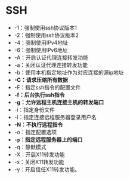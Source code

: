 
# SSH


- -1：强制使用ssh协议版本1
- -2：强制使用ssh协议版本2
- -4：强制使用IPv4地址
- -6：强制使用IPv6地址
- -A：开启认证代理连接转发功能
- -a：关闭认证代理连接转发功能
- -b：使用本机指定地址作为对应连接的源ip地址
- **-C：请求压缩所有数据**
- -F：指定ssh指令的配置文件
- **-f：后台执行ssh指令**
- **-g：允许远程主机连接主机的转发端口**
- -i：指定身份文件
- -l：指定连接远程服务器登录用户名
- **-N：不执行远程指令**
- -o：指定配置选项
- **`-p`：指定远程服务器上的端口**
- -q：静默模式
- -X：开启X11转发功能
- -x：关闭X11转发功能
- -y：开启信任X11转发功能。


